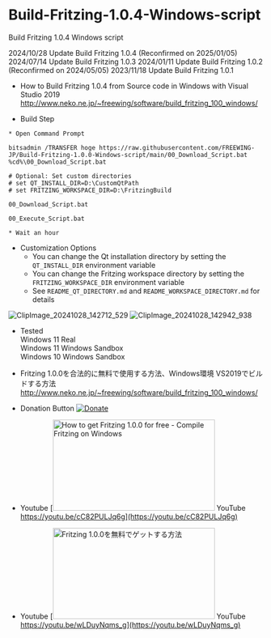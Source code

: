 # Build-Fritzing-1.0.4-Windows-script
Build Fritzing 1.0.4 Windows script

2024/10/28 Update Build Fritzing 1.0.4 (Reconfirmed on 2025/01/05)
2024/07/14 Update Build Fritzing 1.0.3
2024/01/11 Update Build Fritzing 1.0.2 (Reconfirmed on 2024/05/05)
2023/11/18 Update Build Fritzing 1.0.1

* How to Build Fritzing 1.0.4 from Source code in Windows with Visual Studio 2019
http://www.neko.ne.jp/~freewing/software/build_fritzing_100_windows/

* Build Step
```
* Open Command Prompt

bitsadmin /TRANSFER hoge https://raw.githubusercontent.com/FREEWING-JP/Build-Fritzing-1.0.0-Windows-script/main/00_Download_Script.bat %cd%\00_Download_Script.bat

# Optional: Set custom directories
# set QT_INSTALL_DIR=D:\CustomQtPath
# set FRITZING_WORKSPACE_DIR=D:\FritzingBuild

00_Download_Script.bat

00_Execute_Script.bat

* Wait an hour
```

* Customization Options
  * You can change the Qt installation directory by setting the `QT_INSTALL_DIR` environment variable
  * You can change the Fritzing workspace directory by setting the `FRITZING_WORKSPACE_DIR` environment variable
  * See `README_QT_DIRECTORY.md` and `README_WORKSPACE_DIRECTORY.md` for details

![ClipImage_20241028_142712_529](https://github.com/user-attachments/assets/e5e4fbf4-d4c5-42b7-8580-83737367361d)
![ClipImage_20241028_142942_938](https://github.com/user-attachments/assets/7fc6c5e8-69a7-400e-867e-ec8a69823dcc)


* Tested  
Windows 11 Real  
Windows 11 Windows Sandbox  
Windows 10 Windows Sandbox  

* Fritzing 1.0.0を合法的に無料で使用する方法、Windows環境 VS2019でビルドする方法
http://www.neko.ne.jp/~freewing/software/build_fritzing_100_windows/

* Donation Button
[![Donate](https://img.shields.io/badge/Donate-PayPal-green.svg)](https://www.paypal.com/cgi-bin/webscr?cmd=_s-xclick&hosted_button_id=T79HPJ5H79PBU)

* Youtube
[<img src="https://img.youtube.com/vi/cC82PULJq6g/maxresdefault.jpg" alt="How to get Fritzing 1.0.0 for free - Compile Fritzing on Windows" title="How to get Fritzing 1.0.0 for free - Compile Fritzing on Windows" width="320" height="180"> YouTube https://youtu.be/cC82PULJq6g](https://youtu.be/cC82PULJq6g)

* Youtube
[<img src="https://img.youtube.com/vi/wLDuyNqms_g/maxresdefault.jpg" alt="Fritzing 1.0.0を無料でゲットする方法" title="Fritzing 1.0.0を無料でゲットする方法" width="320" height="180"> YouTube https://youtu.be/wLDuyNqms_g](https://youtu.be/wLDuyNqms_g)
